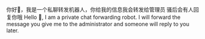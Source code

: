 你好👋，我是一个私聊转发机器人，你给我的信息我会转发给管理员 骚后会有人回复你哦
Hello 👋, I am a private chat forwarding robot. I will forward the message you give me to the administrator and someone will reply to you later.

